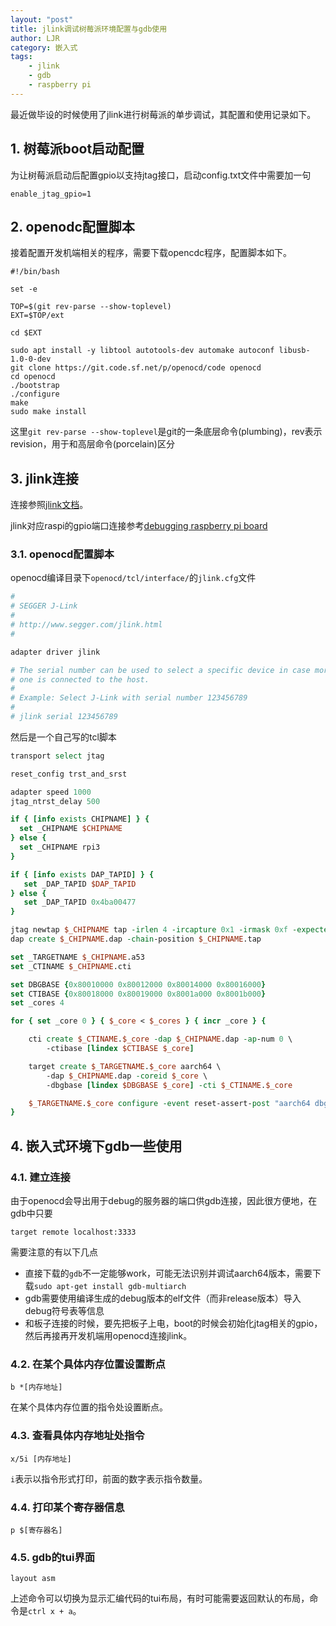 ```yaml
---
layout: "post"
title: jlink调试树莓派环境配置与gdb使用
author: LJR
category: 嵌入式
tags:
    - jlink
    - gdb
    - raspberry pi
---
```


最近做毕设的时候使用了jlink进行树莓派的单步调试，其配置和使用记录如下。

## 1. 树莓派boot启动配置

为让树莓派启动后配置gpio以支持jtag接口，启动config.txt文件中需要加一句

```config
enable_jtag_gpio=1
```

## 2. openodc配置脚本

接着配置开发机端相关的程序，需要下载opencdc程序，配置脚本如下。

```shell
#!/bin/bash

set -e

TOP=$(git rev-parse --show-toplevel)
EXT=$TOP/ext

cd $EXT

sudo apt install -y libtool autotools-dev automake autoconf libusb-1.0-0-dev
git clone https://git.code.sf.net/p/openocd/code openocd
cd openocd
./bootstrap
./configure
make
sudo make install 
```

这里`git rev-parse --show-toplevel`是git的一条底层命令(plumbing)，rev表示revision，用于和高层命令(porcelain)区分

## 3. jlink连接

连接参照[jlink文档](https://www.segger.com/downloads/jlink/UM08001)。

jlink对应raspi的gpio端口连接参考[debugging raspberry pi board](https://tc.gts3.org/cs3210/2020/spring/lab/tools.html#debugging-raspberry-pi-board)

### 3.1. openocd配置脚本

openocd编译目录下`openocd/tcl/interface/`的`jlink.cfg`文件

```tcl
#
# SEGGER J-Link
#
# http://www.segger.com/jlink.html
#

adapter driver jlink

# The serial number can be used to select a specific device in case more than
# one is connected to the host.
#
# Example: Select J-Link with serial number 123456789
#
# jlink serial 123456789
```

然后是一个自己写的tcl脚本

```tcl
transport select jtag

reset_config trst_and_srst

adapter speed 1000
jtag_ntrst_delay 500

if { [info exists CHIPNAME] } {
  set _CHIPNAME $CHIPNAME
} else {
  set _CHIPNAME rpi3
}

if { [info exists DAP_TAPID] } {
   set _DAP_TAPID $DAP_TAPID
} else {
   set _DAP_TAPID 0x4ba00477
}

jtag newtap $_CHIPNAME tap -irlen 4 -ircapture 0x1 -irmask 0xf -expected-id $_DAP_TAPID -enable
dap create $_CHIPNAME.dap -chain-position $_CHIPNAME.tap

set _TARGETNAME $_CHIPNAME.a53
set _CTINAME $_CHIPNAME.cti

set DBGBASE {0x80010000 0x80012000 0x80014000 0x80016000}
set CTIBASE {0x80018000 0x80019000 0x8001a000 0x8001b000}
set _cores 4

for { set _core 0 } { $_core < $_cores } { incr _core } {

    cti create $_CTINAME.$_core -dap $_CHIPNAME.dap -ap-num 0 \
        -ctibase [lindex $CTIBASE $_core]

    target create $_TARGETNAME.$_core aarch64 \
        -dap $_CHIPNAME.dap -coreid $_core \
        -dbgbase [lindex $DBGBASE $_core] -cti $_CTINAME.$_core

    $_TARGETNAME.$_core configure -event reset-assert-post "aarch64 dbginit"
}
```

## 4. 嵌入式环境下gdb一些使用

### 4.1. 建立连接

由于openocd会导出用于debug的服务器的端口供gdb连接，因此很方便地，在gdb中只要

```gdb
target remote localhost:3333
```

需要注意的有以下几点

+ 直接下载的`gdb`不一定能够work，可能无法识别并调试aarch64版本，需要下载`sudo apt-get install gdb-multiarch`
+ gdb需要使用编译生成的debug版本的elf文件（而非release版本）导入debug符号表等信息
+ 和板子连接的时候，要先把板子上电，boot的时候会初始化jtag相关的gpio，然后再接再开发机端用openocd连接jlink。

### 4.2. 在某个具体内存位置设置断点

```gdb
b *[内存地址]
```

在某个具体内存位置的指令处设置断点。

### 4.3. 查看具体内存地址处指令

```gdb
x/5i [内存地址]
```

`i`表示以指令形式打印，前面的数字表示指令数量。

### 4.4. 打印某个寄存器信息

```gdb
p $[寄存器名]
```

### 4.5. gdb的tui界面

```gdb
layout asm
```

上述命令可以切换为显示汇编代码的tui布局，有时可能需要返回默认的布局，命令是`ctrl x + a`。
